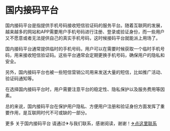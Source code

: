 # 国内接码平台

国内接码平台是指提供手机号码接收短信验证码的服务平台。随着互联网的发展，越来越多的网站和APP需要用户手机号码进行注册、登录或验证身份，而一些用户又不愿意或者无法提供自己的真实手机号码，这时候接码平台就能派上用场了。

国内接码平台通常提供临时的手机号码，用户可以在需要时候获取一个临时手机号码，用来接收短信验证码。这些平台通常会定期更换手机号码，确保用户的隐私和安全。

另外，国内接码平台也被一些短信营销公司用来发送大量的短信，比如推广活动、验证码通知等。

在选择国内接码平台时，用户需要注意平台的稳定性、隐私保护以及服务费用等因素。

总的来说，国内接码平台在保护用户隐私、方便用户注册和验证身份方面发挥了重要作用，是互联网时代不可或缺的一部分。

更多 关于国内接码平台 请通过✈与我们联系，感谢阅读，谢谢！[✈点这里联系](https://abc.k02.cc)